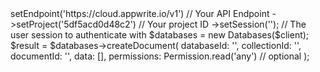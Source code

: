<?php

use Appwrite\Client;
use Appwrite\Permission;
use Appwrite\Services\Databases;

$client = (new Client())
    ->setEndpoint('https://cloud.appwrite.io/v1') // Your API Endpoint
    ->setProject('5df5acd0d48c2') // Your project ID
    ->setSession(''); // The user session to authenticate with

$databases = new Databases($client);

$result = $databases->createDocument(
    databaseId: '<DATABASE_ID>',
    collectionId: '<COLLECTION_ID>',
    documentId: '<DOCUMENT_ID>',
    data: [],
    permissions: Permission.read('any') // optional
);